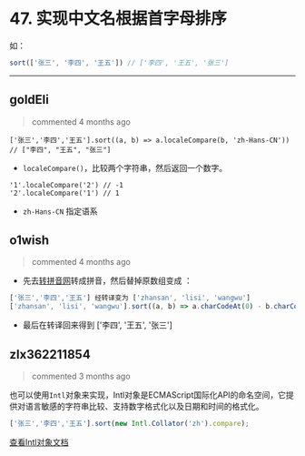 
 # 47. 实现中文名根据首字母排序 
 如：
```javascript
sort(['张三', '李四', '王五']) // ['李四', '王五', '张三']
``` 
 ***
## goldEli 
 > commented 4 months ago 


```javascirpt
['张三','李四','王五'].sort((a, b) => a.localeCompare(b, 'zh-Hans-CN'))
// ["李四", "王五", "张三"]

```
* `localeCompare()`，比较两个字符串，然后返回一个数字。


```
'1'.localeCompare('2') // -1
'2'.localeCompare('1') // 1

```
*  `zh-Hans-CN` 指定语系
## o1wish 
 > commented 4 months ago 

- 先去[转拼音网](https://www.qqxiuzi.cn/zh/pinyin/)转成拼音，然后替掉原数组变成 ：

```javascript
['张三','李四','王五'] 经转译变为 ['zhansan', 'lisi', 'wangwu']
['zhansan', 'lisi', 'wangwu'].sort((a, b) => a.charCodeAt(0) - b.charCodeAt(0));

```
- 最后在转译回来得到  ['李四', '王五', '张三']
## zlx362211854 
 > commented 3 months ago 

也可以使用`Intl`对象来实现，Intl对象是ECMAScript国际化API的命名空间，它提供对语言敏感的字符串比较、支持数字格式化以及日期和时间的格式化。

```javascript
['张三','李四','王五'].sort(new Intl.Collator('zh').compare);

```

[查看Intl对象文档](https://cloud.tencent.com/developer/section/1191792)
